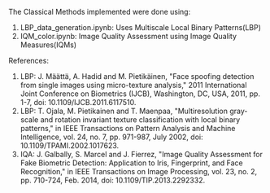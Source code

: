 The Classical Methods implemented were done using:
1) LBP_data_generation.ipynb: Uses Multiscale Local Binary Patterns(LBP)
2) IQM_color.ipynb: Image Quality Assessment using Image Quality Measures(IQMs)

References:
1) LBP: J. Määttä, A. Hadid and M. Pietikäinen, "Face spoofing detection from single images using micro-texture analysis," 2011 International Joint Conference on Biometrics (IJCB), Washington, DC, USA, 2011, pp. 1-7, doi: 10.1109/IJCB.2011.6117510.
2) LBP: T. Ojala, M. Pietikainen and T. Maenpaa, "Multiresolution gray-scale and rotation invariant texture classification with local binary patterns," in IEEE Transactions on Pattern Analysis and Machine Intelligence, vol. 24, no. 7, pp. 971-987, July 2002, doi: 10.1109/TPAMI.2002.1017623.
3) IQA: J. Galbally, S. Marcel and J. Fierrez, "Image Quality Assessment for Fake Biometric Detection: Application to Iris, Fingerprint, and Face Recognition," in IEEE Transactions on Image Processing, vol. 23, no. 2, pp. 710-724, Feb. 2014, doi: 10.1109/TIP.2013.2292332.


